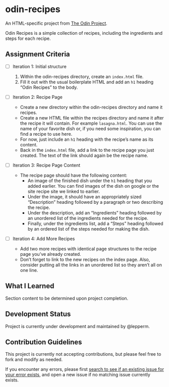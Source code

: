 # odin-recipes
An HTML-specific project from [The Odin Project](https://www.theodinproject.com/paths/foundations/courses/foundations/lessons/recipes).

Odin Recipes is a simple collection of recipes, including the ingredients and steps for each recipe.

## Assignment Criteria

- [ ] Iteration 1: Initial structure
  1. Within the odin-recipes directory, create an `index.html` file.
  1. Fill it out with the usual boilerplate HTML and add an `h1` heading “Odin Recipes” to the body.

- [ ] Iteration 2: Recipe Page
  - Create a new directory within the odin-recipes directory and name it recipes.
  - Create a new HTML file within the recipes directory and name it after the recipe it will contain. For example `lasagna.html`. You can use the name of your favorite dish or, if you need some inspiration, you can find a recipe to use here.
  - For now, just include an `h1` heading with the recipe’s name as its content.
  - Back in the `index.html` file, add a link to the recipe page you just created. The text of the link should again be the recipe name.

- [ ] Iteration 3: Recipe Page Content
  - The recipe page should have the following content:
    - An image of the finished dish under the `h1` heading that you added earlier. You can find images of the dish on google or the site recipe site we linked to earlier.
    - Under the image, it should have an appropriately sized “Description” heading followed by a paragraph or two describing the recipe.
    - Under the description, add an “Ingredients” heading followed by an unordered list of the ingredients needed for the recipe.
    - Finally, under the ingredients list, add a “Steps” heading followed by an ordered list of the steps needed for making the dish.

- [ ] Iteration 4: Add More Recipes
  - Add two more recipes with identical page structures to the recipe page you’ve already created.
  - Don’t forget to link to the new recipes on the index page. Also, consider putting all the links in an unordered list so they aren’t all on one line.

## What I Learned

Section content to be determined upon project completion.

## Development Status

Project is currently under development and maintained by @lepperm.

## Contribution Guidelines

This project is currently not accepting contributions, but please feel free to fork and modify as needed.

If you encounter any errors, please first [search to see if an existing issue for your error exists](https://github.com/lepperm/odin-recipes/issues), and open a new issue if no matching issue currently exists.